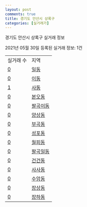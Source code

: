 ```yaml
---
layout: post
comments: true
title: 경기도 안산시 상록구
categories: [실거래가]
---
```


경기도 안산시 상록구 실거래 정보

2021년 05월 30일 등록된 실거래 정보: 1건


<table>
  <tr>
    <td>실거래 수</td>
    <td>지역</td>
  </tr>

  
  <tr>
    <td><a href="4127110100.html">0</a></td>
    <td><a href="4127110100.html">일동</a></td>
  </tr>
    

  <tr>
    <td><a href="4127110200.html">0</a></td>
    <td><a href="4127110200.html">이동</a></td>
  </tr>
    

  <tr>
    <td><a href="4127110300.html">1</a></td>
    <td><a href="4127110300.html">사동</a></td>
  </tr>
    

  <tr>
    <td><a href="4127110400.html">0</a></td>
    <td><a href="4127110400.html">본오동</a></td>
  </tr>
    

  <tr>
    <td><a href="4127110500.html">0</a></td>
    <td><a href="4127110500.html">팔곡이동</a></td>
  </tr>
    

  <tr>
    <td><a href="4127110600.html">0</a></td>
    <td><a href="4127110600.html">양상동</a></td>
  </tr>
    

  <tr>
    <td><a href="4127110700.html">0</a></td>
    <td><a href="4127110700.html">부곡동</a></td>
  </tr>
    

  <tr>
    <td><a href="4127110800.html">0</a></td>
    <td><a href="4127110800.html">성포동</a></td>
  </tr>
    

  <tr>
    <td><a href="4127110900.html">0</a></td>
    <td><a href="4127110900.html">월피동</a></td>
  </tr>
    

  <tr>
    <td><a href="4127111000.html">0</a></td>
    <td><a href="4127111000.html">팔곡일동</a></td>
  </tr>
    

  <tr>
    <td><a href="4127111100.html">0</a></td>
    <td><a href="4127111100.html">건건동</a></td>
  </tr>
    

  <tr>
    <td><a href="4127111200.html">0</a></td>
    <td><a href="4127111200.html">사사동</a></td>
  </tr>
    

  <tr>
    <td><a href="4127111300.html">0</a></td>
    <td><a href="4127111300.html">수암동</a></td>
  </tr>
    

  <tr>
    <td><a href="4127111400.html">0</a></td>
    <td><a href="4127111400.html">장상동</a></td>
  </tr>
    

  <tr>
    <td><a href="4127111500.html">0</a></td>
    <td><a href="4127111500.html">장하동</a></td>
  </tr>
    


</table>
    